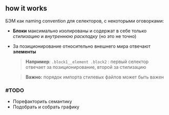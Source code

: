 ## how it works

БЭМ как naming convention для селекторов, с некоторыми оговорками:

* **Блоки** максимально изолированы и содержат в себе только _стилизацию_ и _внутреннюю раскладку_ (но это не точно)
* За позиционирование относительно внешнего мира отвечают **элементы**

  > **Например**: `.block1__element .block2` : первый селектор отвечает за позиционирование, второй за стилизацию

  > **Важно:** порядок импорта стилевых файлов может быть важен

### #TODO

* Порефакторить семантику
* Подобрать и собрать графику
